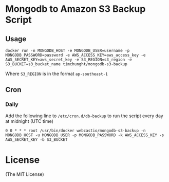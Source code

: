 # Mongodb to Amazon S3 Backup Script

## Usage

`docker run -n MONGODB_HOST -e MONGODB_USER=username -p MONGODB_PASSWORD=password -e AWS_ACCESS_KEY=aws_access_key -e AWS_SECRET_KEY=aws_secret_key -e S3_REGION=s3_region -e S3_BUCKET=s3_bucket_name timchunght/mongodb-s3-backup`

Where `S3_REGION` is in the format `ap-southeast-1`

## Cron

### Daily

Add the following line to `/etc/cron.d/db-backup` to run the script every day at midnight (UTC time) 

    0 0 * * * root /usr/bin/docker webcastio/mongodb-s3-backup -n MONGODB_HOST -u MONGODB_USER -p MONGODB_PASSWORD -k AWS_ACCESS_KEY -s AWS_SECRET_KEY -b S3_BUCKET

# License 

(The MIT License)